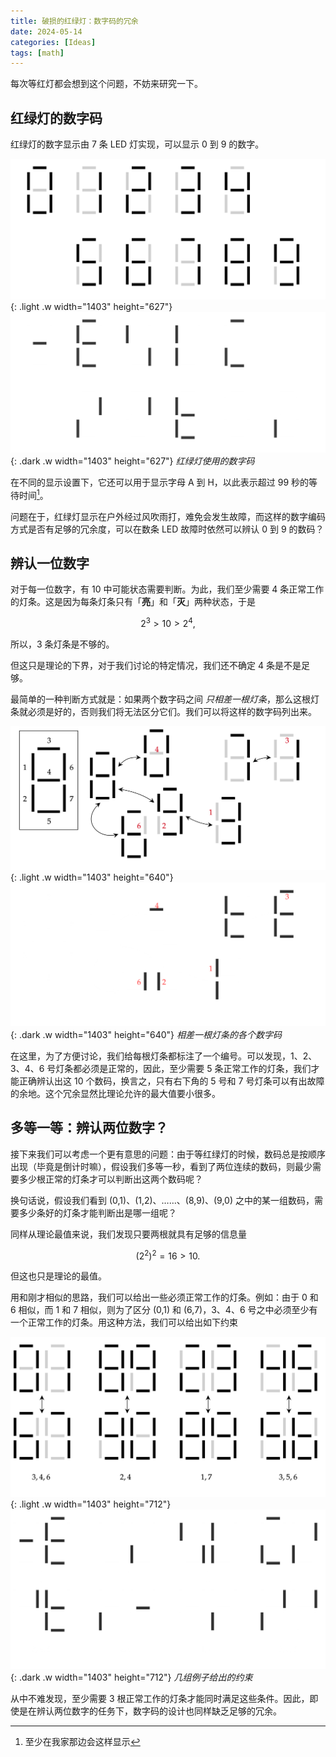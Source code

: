 ```yaml
---
title: 破损的红绿灯：数字码的冗余
date: 2024-05-14
categories: [Ideas]
tags: [math]
---
```


每次等红灯都会想到这个问题，不妨来研究一下。

## 红绿灯的数字码

红绿灯的数字显示由 7 条 LED 灯实现，可以显示 0 到 9 的数字。

![light dig](/images/digits.png){: .light .w width="1403" height="627"}
![dark dig](/images/digits_dark.png){: .dark .w width="1403" height="627"}
_红绿灯使用的数字码_

在不同的显示设置下，它还可以用于显示字母 A 到 H，以此表示超过 99 秒的等待时间[^nanjing]。

问题在于，红绿灯显示在户外经过风吹雨打，难免会发生故障，而这样的数字编码方式是否有足够的冗余度，可以在数条 LED 故障时依然可以辨认 0 到 9 的数码？

## 辨认一位数字

对于每一位数字，有 10 中可能状态需要判断。为此，我们至少需要 4 条正常工作的灯条。这是因为每条灯条只有「**亮**」和「**灭**」两种状态，于是

$$2^3\gt10\gt2^4,$$

所以，3 条灯条是不够的。

但这只是理论的下界，对于我们讨论的特定情况，我们还不确定 4 条是不是足够。

最简单的一种判断方式就是：如果两个数字码之间 *只相差一根灯条*，那么这根灯条就必须是好的，否则我们将无法区分它们。我们可以将这样的数字码列出来。

![light com](/images/digit_compare.png){: .light .w width="1403" height="640"}
![dark com](/images/digit_compare_dark.png){: .dark .w width="1403" height="640"}
_相差一根灯条的各个数字码_

在这里，为了方便讨论，我们给每根灯条都标注了一个编号。可以发现，1、2、3、4、6 号灯条都必须是正常的，因此，至少需要 5 条正常工作的灯条，我们才能正确辨认出这 10 个数码，换言之，只有右下角的 5 号和 7 号灯条可以有出故障的余地。这个冗余显然比理论允许的最大值要小很多。

## 多等一等：辨认两位数字？

接下来我们可以考虑一个更有意思的问题：由于等红绿灯的时候，数码总是按顺序出现（毕竟是倒计时嘛），假设我们多等一秒，看到了两位连续的数码，则最少需要多少根正常的灯条才可以判断出这两个数码呢？

换句话说，假设我们看到 (0,1)、(1,2)、……、(8,9)、(9,0) 之中的某一组数码，需要多少条好的灯条才能判断出是哪一组呢？

同样从理论最值来说，我们发现只要两根就具有足够的信息量

$$(2^2)^2=16\gt10.$$

但这也只是理论的最值。

用和刚才相似的思路，我们可以给出一些必须正常工作的灯条。例如：由于 0 和 6 相似，而 1 和 7 相似，则为了区分 (0,1) 和 (6,7)，3、4、6 号之中必须至少有一个正常工作的灯条。用这种方法，我们可以给出如下约束

![light two](/images/two_dig.png){: .light .w width="1403" height="712"}
![dark two](/images/two_dig_dark.png){: .dark .w width="1403" height="712"}
_几组例子给出的约束_

从中不难发现，至少需要 3 根正常工作的灯条才能同时满足这些条件。因此，即使是在辨认两位数字的任务下，数字码的设计也同样缺乏足够的冗余。

[^nanjing]: 至少在我家那边会这样显示